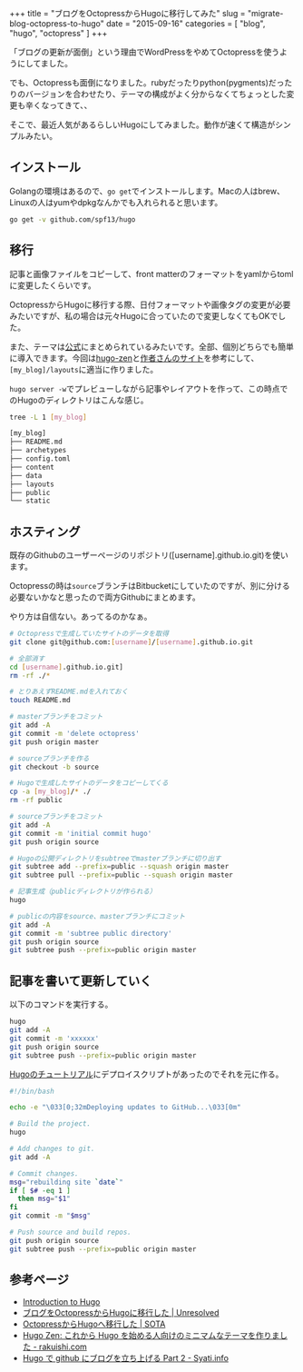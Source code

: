 +++
title = "ブログをOctopressからHugoに移行してみた"
slug = "migrate-blog-octopress-to-hugo"
date = "2015-09-16"
categories = [ "blog", "hugo", "octopress" ]
+++

「ブログの更新が面倒」という理由でWordPressをやめてOctopressを使うようにしてました。

でも、Octopressも面倒になりました。rubyだったりpython(pygments)だったりのバージョンを合わせたり、テーマの構成がよく分からなくてちょっとした変更も辛くなってきて、、

そこで、最近人気があるらしいHugoにしてみました。動作が速くて構造がシンプルみたい。

## インストール

Golangの環境はあるので、`go get`でインストールします。Macの人はbrew、Linuxの人はyumやdpkgなんかでも入れられると思います。

``` bash
go get -v github.com/spf13/hugo
```

## 移行

記事と画像ファイルをコピーして、front matterのフォーマットをyamlからtomlに変更したくらいです。

OctopressからHugoに移行する際、日付フォーマットや画像タグの変更が必要みたいですが、私の場合は元々Hugoに合っていたので変更しなくてもOKでした。

また、テーマは[公式](https://github.com/spf13/hugoThemes/)にまとめられているみたいです。全部、個別どちらでも簡単に導入できます。今回は[hugo-zen](https://github.com/rakuishi/hugo-zen)と[作者さんのサイト](http://rakuishi.com/)を参考にして、`[my_blog]/layouts`に適当に作りました。

`hugo server -w`でプレビューしながら記事やレイアウトを作って、この時点でのHugoのディレクトリはこんな感じ。

``` bash
tree -L 1 [my_blog]

[my_blog]
├── README.md
├── archetypes
├── config.toml
├── content
├── data
├── layouts
├── public
└── static
```

## ホスティング

既存のGithubのユーザーページのリポジトリ([username].github.io.git)を使います。

Octopressの時は`source`ブランチはBitbucketにしていたのですが、別に分ける必要ないかなと思ったので両方Githubにまとめます。

やり方は自信ない。あってるのかなぁ。

``` bash
# Octopressで生成していたサイトのデータを取得
git clone git@github.com:[username]/[username].github.io.git

# 全部消す
cd [username].github.io.git]
rm -rf ./*

# とりあえずREADME.mdを入れておく
touch README.md

# masterブランチをコミット
git add -A
git commit -m 'delete octopress'
git push origin master

# sourceブランチを作る
git checkout -b source

# Hugoで生成したサイトのデータをコピーしてくる
cp -a [my_blog]/* ./
rm -rf public

# sourceブランチをコミット
git add -A
git commit -m 'initial commit hugo'
git push origin source

# Hugoの公開ディレクトリをsubtreeでmasterブランチに切り出す
git subtree add --prefix=public --squash origin master
git subtree pull --prefix=public --squash origin master

# 記事生成（publicディレクトリが作られる）
hugo

# publicの内容をsource、masterブランチにコミット
git add -A
git commit -m 'subtree public directory'
git push origin source
git subtree push --prefix=public origin master
```

## 記事を書いて更新していく

以下のコマンドを実行する。

``` bash
hugo
git add -A
git commit -m 'xxxxxx'
git push origin source
git subtree push --prefix=public origin master
```

[Hugoのチュートリアル](http://gohugo.io/tutorials/github-pages-blog/)にデプロイスクリプトがあったのでそれを元に作る。

``` bash
#!/bin/bash

echo -e "\033[0;32mDeploying updates to GitHub...\033[0m"

# Build the project.
hugo

# Add changes to git.
git add -A

# Commit changes.
msg="rebuilding site `date`"
if [ $# -eq 1 ]
  then msg="$1"
fi
git commit -m "$msg"

# Push source and build repos.
git push origin source
git subtree push --prefix=public origin master
```

## 参考ページ

- [Introduction to Hugo](https://gohugo.io/overview/introduction/)
- [ブログをOctopressからHugoに移行した | Unresolved](http://yet.unresolved.xyz/blog/2015/01/04/migrate-blog-to-hugo-from-octopress/)
- [OctopressからHugoへ移行した | SOTA](http://deeeet.com/writing/2014/12/25/hugo/)
- [Hugo Zen: これから Hugo を始める人向けのミニマムなテーマを作りました - rakuishi.com](http://rakuishi.com/archives/hugo-zen/)
- [Hugo で github にブログを立ち上げる Part 2 - Syati.info](http://blog.syati.info/post/create_hugo_2/)
